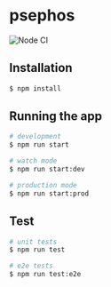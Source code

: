 # psephos

![Node CI](https://github.com/omjadas/psephos/workflows/Node%20CI/badge.svg?branch=master)

## Installation

```bash
$ npm install
```

## Running the app

```bash
# development
$ npm run start

# watch mode
$ npm run start:dev

# production mode
$ npm run start:prod
```

## Test

```bash
# unit tests
$ npm run test

# e2e tests
$ npm run test:e2e
```
